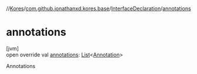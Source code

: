 //[Kores](../../../index.md)/[com.github.jonathanxd.kores.base](../index.md)/[InterfaceDeclaration](index.md)/[annotations](annotations.md)

# annotations

[jvm]\
open override val [annotations](annotations.md): [List](https://kotlinlang.org/api/latest/jvm/stdlib/kotlin.collections/-list/index.html)<[Annotation](../-annotation/index.md)>

Annotations
